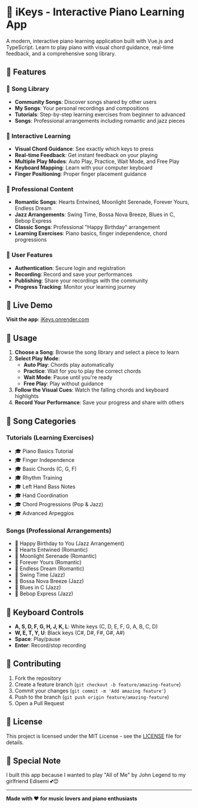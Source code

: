 # 🎹 iKeys - Interactive Piano Learning App

A modern, interactive piano learning application built with Vue.js and TypeScript. Learn to play piano with visual chord guidance, real-time feedback, and a comprehensive song library.

## 🌟 Features

### 🎵 **Song Library**
- **Community Songs**: Discover songs shared by other users
- **My Songs**: Your personal recordings and compositions
- **Tutorials**: Step-by-step learning exercises from beginner to advanced
- **Songs**: Professional arrangements including romantic and jazz pieces

### 🎹 **Interactive Learning**
- **Visual Chord Guidance**: See exactly which keys to press
- **Real-time Feedback**: Get instant feedback on your playing
- **Multiple Play Modes**: Auto Play, Practice, Wait Mode, and Free Play
- **Keyboard Mapping**: Learn with your computer keyboard
- **Finger Positioning**: Proper finger placement guidance

### 🎼 **Professional Content**
- **Romantic Songs**: Hearts Entwined, Moonlight Serenade, Forever Yours, Endless Dream
- **Jazz Arrangements**: Swing Time, Bossa Nova Breeze, Blues in C, Bebop Express
- **Classic Songs**: Professional "Happy Birthday" arrangement
- **Learning Exercises**: Piano basics, finger independence, chord progressions

### 🔐 **User Features**
- **Authentication**: Secure login and registration
- **Recording**: Record and save your performances
- **Publishing**: Share your recordings with the community
- **Progress Tracking**: Monitor your learning journey

## 🚀 Live Demo

**Visit the app**: [iKeys.onrender.com](https://ikeys.onrender.com)

## 📱 Usage

1. **Choose a Song**: Browse the song library and select a piece to learn
2. **Select Play Mode**: 
   - **Auto Play**: Chords play automatically
   - **Practice**: Wait for you to play the correct chords
   - **Wait Mode**: Pause until you're ready
   - **Free Play**: Play without guidance
3. **Follow the Visual Cues**: Watch the falling chords and keyboard highlights
4. **Record Your Performance**: Save your progress and share with others

## 🎵 Song Categories

### **Tutorials** (Learning Exercises)
- 🎓 Piano Basics Tutorial
- 🎓 Finger Independence
- 🎓 Basic Chords (C, G, F)
- 🎓 Rhythm Training
- 🎓 Left Hand Bass Notes
- 🎓 Hand Coordination
- 🎓 Chord Progressions (Pop & Jazz)
- 🎓 Advanced Arpeggios

### **Songs** (Professional Arrangements)
- 🎂 Happy Birthday to You (Jazz Arrangement)
- 🎵 Hearts Entwined (Romantic)
- 🎵 Moonlight Serenade (Romantic)
- 🎵 Forever Yours (Romantic)
- 🎵 Endless Dream (Romantic)
- 🎷 Swing Time (Jazz)
- 🎷 Bossa Nova Breeze (Jazz)
- 🎷 Blues in C (Jazz)
- 🎷 Bebop Express (Jazz)

## 🎹 Keyboard Controls

- **A, S, D, F, G, H, J, K, L**: White keys (C, D, E, F, G, A, B, C, D)
- **W, E, T, Y, U**: Black keys (C#, D#, F#, G#, A#)
- **Space**: Play/pause
- **Enter**: Record/stop recording


## 🤝 Contributing

1. Fork the repository
2. Create a feature branch (`git checkout -b feature/amazing-feature`)
3. Commit your changes (`git commit -m 'Add amazing feature'`)
4. Push to the branch (`git push origin feature/amazing-feature`)
5. Open a Pull Request

## 📄 License

This project is licensed under the MIT License - see the [LICENSE](LICENSE) file for details.

## 💝 Special Note

I built this app because I wanted to play "All of Me" by John Legend to my girlfriend Edisemi 💕😊

---

**Made with ❤️ for music lovers and piano enthusiasts**